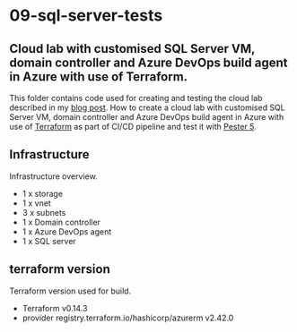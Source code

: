 # 09-sql-server-tests

## Cloud lab with customised SQL Server VM, domain controller and Azure DevOps build agent in Azure with use of Terraform.

This folder contains code used for creating and testing the cloud lab described in my [blog post](http://www.winopsdba.com/blog/azure-cloud-lab-sql-server-pester-cicd-pipeline.html). How to create a cloud lab with customised SQL Server VM, domain controller and Azure DevOps build agent in Azure with use of [Terraform](https://github.com/hashicorp/terraform) as part of CI/CD pipeline and test it with [Pester 5](https://github.com/pester/Pester).

 
## Infrastructure
Infrastructure overview.
- 1 x storage
- 1 x vnet
- 3 x subnets
- 1 x Domain controller
- 1 x Azure DevOps agent
- 1 x SQL server
 
## terraform version
Terraform version used for build.
- Terraform v0.14.3
- provider registry.terraform.io/hashicorp/azurerm v2.42.0